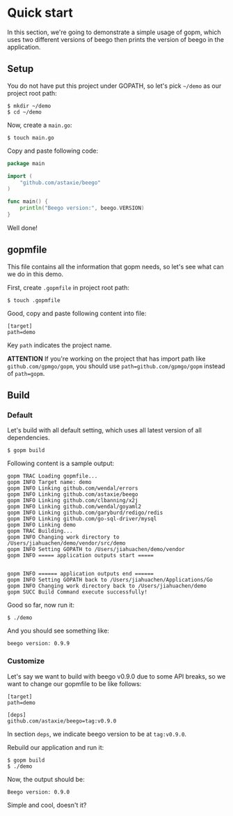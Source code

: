 Quick start
====

In this section, we're going to demonstrate a simple usage of gopm, which uses two different versions of beego then prints the version of beego in the application.

## Setup

You do not have put this project under GOPATH, so let's pick `~/demo` as our project root path:

	$ mkdir ~/demo
	$ cd ~/demo
	
Now, create a `main.go`:

	$ touch main.go
	
Copy and paste following code:

```go
package main

import (
	"github.com/astaxie/beego"
)

func main() {
	println("Beego version:", beego.VERSION)
}
```

Well done!

## gopmfile

This file contains all the information that gopm needs, so let's see what can we do in this demo.

First, create `.gopmfile` in project root path:

	$ touch .gopmfile
	
Good, copy and paste following content into file:

	[target]
	path=demo
	
Key `path` indicates the project name. 

**ATTENTION** If you're working on the project that has import path like `github.com/gpmgo/gopm`, you should use `path=github.com/gpmgo/gopm` instead of `path=gopm`.

## Build

### Default

Let's build with all default setting, which uses all latest version of all dependencies.

	$ gopm build
	
Following content is a sample output:

	gopm TRAC Loading gopmfile...
	gopm INFO Target name: demo
	gopm INFO Linking github.com/wendal/errors
	gopm INFO Linking github.com/astaxie/beego
	gopm INFO Linking github.com/clbanning/x2j
	gopm INFO Linking github.com/wendal/goyaml2
	gopm INFO Linking github.com/garyburd/redigo/redis
	gopm INFO Linking github.com/go-sql-driver/mysql
	gopm INFO Linking demo
	gopm TRAC Building...
	gopm INFO Changing work directory to /Users/jiahuachen/demo/vendor/src/demo
	gopm INFO Setting GOPATH to /Users/jiahuachen/demo/vendor
	gopm INFO ===== application outputs start =====
	
	
	gopm INFO ====== application outputs end ======
	gopm INFO Setting GOPATH back to /Users/jiahuachen/Applications/Go
	gopm INFO Changing work directory back to /Users/jiahuachen/demo
	gopm SUCC Build Command execute successfully!
	
Good so far, now run it:

	$ ./demo
	
And you should see something like:

	beego version: 0.9.9
	
### Customize

Let's say we want to build with beego v0.9.0 due to some API breaks, so we want to change our gopmfile to be like follows:

	[target]
	path=demo
	
	[deps]
	github.com/astaxie/beego=tag:v0.9.0
	
In section `deps`, we indicate beego version to be at `tag:v0.9.0`.

Rebuild our application and run it:

	$ gopm build
	$ ./demo
	
Now, the output should be:

	Beego version: 0.9.0
	
Simple and cool, doesn't it?